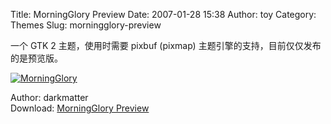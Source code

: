 Title: MorningGlory Preview
Date: 2007-01-28 15:38
Author: toy
Category: Themes
Slug: morningglory-preview

一个 GTK 2 主题，使用时需要 pixbuf (pixmap)
主题引擎的支持，目前仅仅发布的是预览版。

[![MorningGlory](http://i.linuxtoy.org/i/2007/01/morning_glory_s.jpeg)](http://i.linuxtoy.org/i/2007/01/morning_glory.jpeg)

Author: darkmatter  
Download: [MorningGlory
Preview](http://www.gnome-look.org/content/show.php?content=52050)
